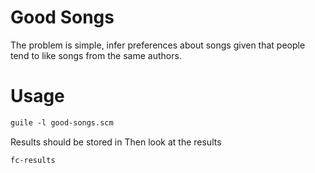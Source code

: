 # Good Songs

The problem is simple, infer preferences about songs given that people
tend to like songs from the same authors.

# Usage

```scheme
guile -l good-songs.scm
```

Results should be stored in Then look at the results

```scheme
fc-results
```
